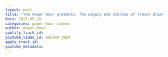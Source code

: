 ```yaml
---
layout: post
title: "The Power Hour presents: The Legacy and Stories of Trevor Blanchard"
date: 2023-05-10
categories: power-hour videos
author: power-hour
spotify_track_id: 
youtube_video_id: wUFSRP-jWA4
apple_track_id: 
youtube_metadata: 
---
```

